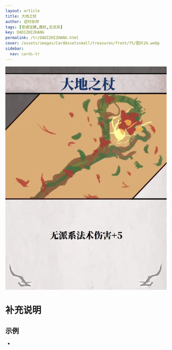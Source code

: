 ```yaml
---
layout: article
title: 大地之杖
author: 逆时巫师
tags: [普通宝藏,魔杖,无派系]
key: DADIZHIZHANG
permalink: /tr/DADIZHIZHANG.html
cover: /assets/images/CardAssetssmall/treasures/front/75/图片26.webp
sidebar:
  nav: cards-tr
---
```

![](/assets/images/CardAssets/treasures/front/75/图片26.webp)

# 补充说明



## 示例
* 